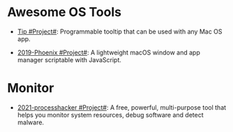 # Awesome OS Tools

- [Tip #Project#](https://github.com/tanin47/tip): Programmable tooltip that can be used with any Mac OS app.

- [2019-Phoenix #Project#](https://github.com/kasper/phoenix): A lightweight macOS window and app manager scriptable with JavaScript.

# Monitor

- [2021-processhacker #Project#](https://github.com/processhacker/processhacker): A free, powerful, multi-purpose tool that helps you monitor system resources, debug software and detect malware.
